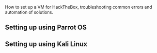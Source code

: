 How to set up a VM for HackTheBox, troubleshooting common errors and automation of solutions.

## Setting up using Parrot OS

## Setting up using Kali Linux
